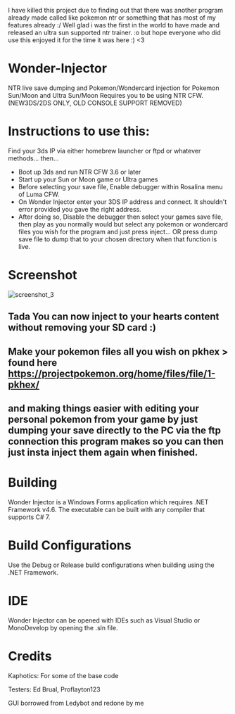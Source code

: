 I have killed this project due to finding out that there was another program already made called like pokemon ntr or something that has most of my features already :/ Well glad i was the first in the world to have made and released an ultra sun supported ntr trainer. :o but hope everyone who did use this enjoyed it for the time it was here :) <3

# Wonder-Injector

NTR live save dumping and Pokemon/Wondercard injection for Pokemon Sun/Moon and Ultra Sun/Moon
Requires you to be using NTR CFW. (NEW3DS/2DS ONLY, OLD CONSOLE SUPPORT REMOVED)

# Instructions to use this:

Find your 3ds IP via either homebrew launcher or ftpd or whatever methods...
then...

- Boot up 3ds and run NTR CFW 3.6 or later
- Start up your Sun or Moon game or Ultra games
- Before selecting your save file, Enable debugger within Rosalina menu of Luma CFW.
- On Wonder Injector enter your 3DS IP address and connect. It shouldn't error provided you gave the right address.
- After doing so, Disable the debugger then select your games save file, then play as you normally would but select any pokemon or wondercard files you wish for the program and just press inject... OR press dump save file to dump that to your chosen directory when that function is live.

# Screenshot

![screenshot_3](https://user-images.githubusercontent.com/19160117/33644598-aae97ea2-d9fa-11e7-968c-166687bf05f4.png)

## Tada You can now inject to your hearts content without removing your SD card :) 

## Make your pokemon files all you wish on pkhex > found here https://projectpokemon.org/home/files/file/1-pkhex/

## and making things easier with editing your personal pokemon from your game by just dumping your save directly to the PC via the ftp connection this program makes so you can then just insta inject them again when finished.

# Building

Wonder Injector is a Windows Forms application which requires .NET Framework v4.6.
The executable can be built with any compiler that supports C# 7.

# Build Configurations

Use the Debug or Release build configurations when building using the .NET Framework.

# IDE

Wonder Injector can be opened with IDEs such as Visual Studio or MonoDevelop by opening the .sln file.

# Credits

Kaphotics: For some of the base code

Testers: Ed Brual, Proflayton123

GUI borrowed from Ledybot and redone by me
